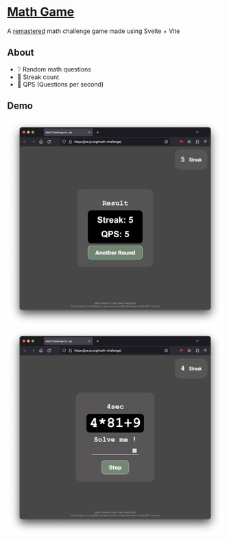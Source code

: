 # [Math Game](https://leecheeyong.github.io/math-challenge)
A [remastered](https://github.com/leecheeyong/math-game) math challenge game made using Svelte + Vite

## About
- ❔ Random math questions 
- 🔄 Streak count 
- 📶 QPS (Questions per second)

## Demo
<img src="demo.png" width="600px">
<img src="demo2.png" width="600px">

